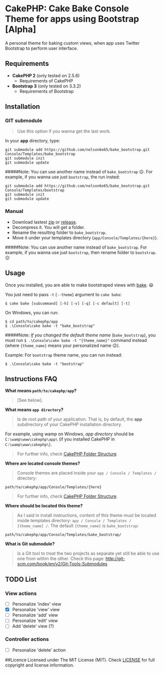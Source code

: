 # CakePHP: Cake Bake Console Theme for apps using Bootstrap [Alpha]
A personal theme for baking custom views, when app uses Twitter Bootstrap to perform user interface.

## Requirements 
* **CakePHP 2** (only tested on 2.5.6)
  * Requirements of CakePHP
* **Bootstrap 3** (only tested on 3.3.2)
  * Requirements of Bootstrap

## Installation
### GIT submodule
> Use this option if you wanna get the last work.

In your **app** directory, type:

    git submodule add https://github.com/nelson6e65/bake_bootstrap.git Console/Templates/bake_bootstrap
    git submodule init
    git submodule update

#####Note:
You can use another name instead of `bake_bootstrap` :wink:. For example, if you wanna use just `bootstrap`, the run insted:

    git submodule add https://github.com/nelson6e65/bake_bootstrap.git Console/Templates/bootstrap
    git submodule init
    git submodule update

### Manual
* Download lastest [zip](https://github.com/nelson6e65/bake_bootstrap/archive/master.zip) or [release](https://github.com/nelson6e65/bake_bootstrap/releases).
* Decompress it. You will get a  folder.
* Rename the resulting folder to `bake_bootstrap`.
* Move it under your templates directory (`app/Console/Templates/{here}`).

#####Note:
You can use another name instead of `bake_bootstrap`. For example, if you wanna use just `bootstrap`, then rename folder to `bootstrap`. :wink:

## Usage
Once you installed, you are able to make bootstraped views with [bake](http://book.cakephp.org/2.0/en/console-and-shells/code-generation-with-bake.html). :smiley:

You just need to pass `-t` (`--theme`) argument to `cake bake`:

    $ cake bake [subcommand] [-h] [-v] [-q] [-c default] [-t]

On Windows, you can run:

    $ cd path/to/cakephp/app
    $ .\Console\cake bake -t "bake_bootstrap"

#####Note:
*If you changed the default theme name* (`bake_bootstrap`), you must run `$ .\Console\cake bake -t "{theme_name}"` command instead (where `{theme_name}` means your personalized name :wink:).

Example: For `bootstrap` theme name, you can run instead:

    $ .\Console\cake bake -t "bootstrap"

## Instructions FAQ

**What means `path/to/cakephp/app`?**
> [See below].

**What means `app directory`?**
> Is de root path of your application. That is, by default, the **app** subdirectory of your CakePHP installation directory.
> 
For example, using wamp on Windows, *app directory* should be `C:\wamp\www\cakephp\app\` (if you installed CakePHP in `C:\wamp\www\cakephp\`).
> For further info, check [CakePHP Folder Structure](http://book.cakephp.org/2.0/en/getting-started/cakephp-folder-structure.html#the-app-folder).

**Where are located console themes?**
> Console themes are placed inside your `app / Console / Templates /` directory:
> 
`path/to/cakephp/app/Console/Templates/{here}`
> For further info, check [CakePHP Folder Structure](http://book.cakephp.org/2.0/en/getting-started/cakephp-folder-structure.html#the-app-folder).

**Where should be located this theme?**
> As I said in install instructions, content of this theme *must* be located inside templates directory: `app / Console / Templates / {theme_name} /`.
The default `{theme_name}` is `bake_bootstrap`:
>
`path/to/cakephp/app/Console/Templates/bake_bootstrap/`

**What is Git submodule?**
> Is a Git tool to treat the two projects as separate yet still be able to use one from within the other. Check this page: http://git-scm.com/book/en/v2/Git-Tools-Submodules

## TODO List
### View actions
- [ ] Personalize 'index' view
- [x] Personalize 'view' view 
- [ ] Personalize 'add' view
- [ ] Personalize 'edit' view
- [ ] Add 'delete' view (?)

### Controller actions
- [ ] Personalize 'delete' action

##Licence
Licensed under The MIT License (MIT). Check [LICENSE](/LICENSE) for full copyright and license information.
